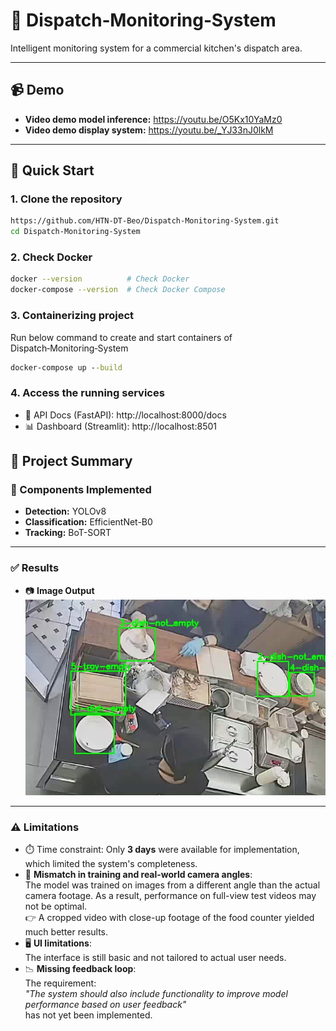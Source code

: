 # 🚚 Dispatch‑Monitoring‑System

Intelligent monitoring system for a commercial kitchen's dispatch area.

---

## 📹 Demo

- **Video demo model inference:**  https://youtu.be/O5Kx10YaMz0  
- **Video demo display system:** https://youtu.be/_YJ33nJ0lkM

---

## 🚀 Quick Start

### 1. Clone the repository

```bash
https://github.com/HTN-DT-Beo/Dispatch-Monitoring-System.git
cd Dispatch-Monitoring-System
```
### 2. Check Docker
```bash
docker --version          # Check Docker
docker-compose --version  # Check Docker Compose
```

### 3. Containerizing project

Run below command to create and start containers of Dispatch‑Monitoring‑System

```cmd
docker-compose up --build
```

### 4. Access the running services
- 📘 API Docs (FastAPI): http://localhost:8000/docs
- 📊 Dashboard (Streamlit): http://localhost:8501


## 📝 Project Summary

### 📌 Components Implemented

- **Detection:** YOLOv8  
- **Classification:** EfficientNet-B0  
- **Tracking:** BoT-SORT  

---

### ✅ Results

- 📷 **Image Output**  
![Demo Pic](https://github.com/HTN-DT-Beo/Dispatch-Monitoring-System/blob/main/demo.jpg)

---

### ⚠️ Limitations

- ⏱️ Time constraint: Only **3 days** were available for implementation, which limited the system's completeness.
- 📐 **Mismatch in training and real-world camera angles**:  
  The model was trained on images from a different angle than the actual camera footage. As a result, performance on full-view test videos may not be optimal.  
  👉 A cropped video with close-up footage of the food counter yielded much better results.
- 🖥️ **UI limitations**:  
  The interface is still basic and not tailored to actual user needs.
- 📉 **Missing feedback loop**:  
  The requirement:  
  *"The system should also include functionality to improve model performance based on user feedback"*  
  has not yet been implemented.

